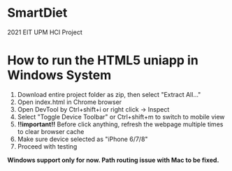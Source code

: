 # SmartDiet
2021 EIT UPM HCI Project

# How to run the HTML5 uniapp in Windows System
1. Download entire project folder as zip, then select "Extract All..."
2. Open index.html in Chrome browser
3. Open DevTool by Ctrl+shift+i or right click -> Inspect
4. Select "Toggle Device Toolbar" or Ctrl+shift+m to switch to mobile view
5. **!!important!!** Before click anything, refresh the webpage multiple times to clear browser cache
6. Make sure device selected as "iPhone 6/7/8"
7. Proceed with testing

**Windows support only for now. Path routing issue with Mac to be fixed.**
